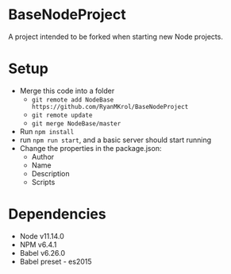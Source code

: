 # BaseNodeProject
A project intended to be forked when starting new Node projects.

# Setup
 - Merge this code into a folder
    - `git remote add NodeBase https://github.com/RyanMKrol/BaseNodeProject`
    - `git remote update`
    - `git merge NodeBase/master`
 - Run `npm install`
 - run `npm run start`, and a basic server should start running
 - Change the properties in the package.json:
    - Author
    - Name
    - Description
    - Scripts
    
# Dependencies
- Node v11.14.0
- NPM v6.4.1
- Babel v6.26.0
- Babel preset - es2015
